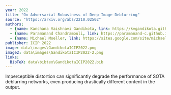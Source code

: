 ```yaml
---
year: 2022
title: "On Adversarial Robustness of Deep Image Deblurring"
source: "https://arxiv.org/abs/2210.02502"
authors:
  - {name: Kanchana Vaishnavi Gandikota, link: https://kvgandikota.github.io/}
  - {name: Paramanand Chandramouli, link: https://paramanand-c.github.io/}
  - {name: Michael Moeller, link: https://sites.google.com/site/michaelmoellermath}
publisher: ICIP 2022
image: data\images\GandikotaICIP2022.png
image2: data\images\GandikotaICIP2022-2.png
links:
  BibTeX: data\bibtex\GandikotaICIP2022.bib
---
```

Imperceptible distortion can significantly degrade the performance of SOTA deblurring networks, even producing drastically different content in the output.
